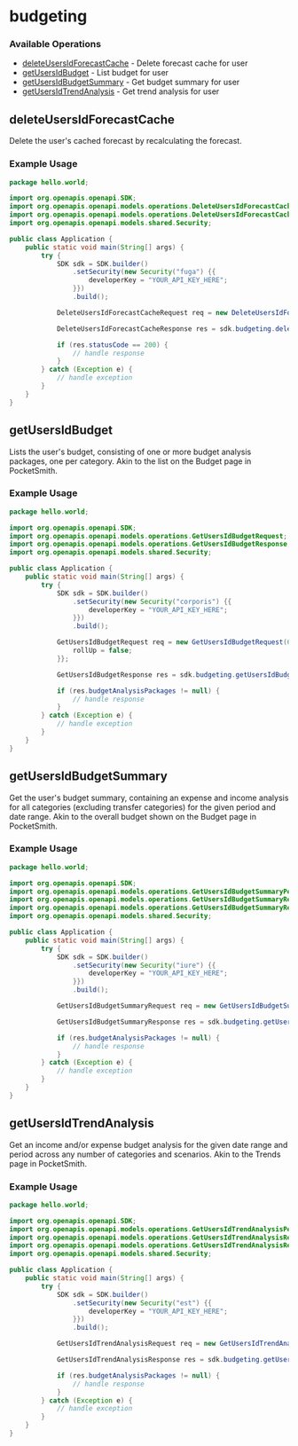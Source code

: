 # budgeting

### Available Operations

* [deleteUsersIdForecastCache](#deleteusersidforecastcache) - Delete forecast cache for user
* [getUsersIdBudget](#getusersidbudget) - List budget for user
* [getUsersIdBudgetSummary](#getusersidbudgetsummary) - Get budget summary for user
* [getUsersIdTrendAnalysis](#getusersidtrendanalysis) - Get trend analysis for user

## deleteUsersIdForecastCache

Delete the user's cached forecast by recalculating the forecast.

### Example Usage

```java
package hello.world;

import org.openapis.openapi.SDK;
import org.openapis.openapi.models.operations.DeleteUsersIdForecastCacheRequest;
import org.openapis.openapi.models.operations.DeleteUsersIdForecastCacheResponse;
import org.openapis.openapi.models.shared.Security;

public class Application {
    public static void main(String[] args) {
        try {
            SDK sdk = SDK.builder()
                .setSecurity(new Security("fuga") {{
                    developerKey = "YOUR_API_KEY_HERE";
                }})
                .build();

            DeleteUsersIdForecastCacheRequest req = new DeleteUsersIdForecastCacheRequest(449950L);            

            DeleteUsersIdForecastCacheResponse res = sdk.budgeting.deleteUsersIdForecastCache(req);

            if (res.statusCode == 200) {
                // handle response
            }
        } catch (Exception e) {
            // handle exception
        }
    }
}
```

## getUsersIdBudget

Lists the user's budget, consisting of one or more budget analysis packages, one per category. Akin to the list on the Budget page in PocketSmith.

### Example Usage

```java
package hello.world;

import org.openapis.openapi.SDK;
import org.openapis.openapi.models.operations.GetUsersIdBudgetRequest;
import org.openapis.openapi.models.operations.GetUsersIdBudgetResponse;
import org.openapis.openapi.models.shared.Security;

public class Application {
    public static void main(String[] args) {
        try {
            SDK sdk = SDK.builder()
                .setSecurity(new Security("corporis") {{
                    developerKey = "YOUR_API_KEY_HERE";
                }})
                .build();

            GetUsersIdBudgetRequest req = new GetUsersIdBudgetRequest(613064L) {{
                rollUp = false;
            }};            

            GetUsersIdBudgetResponse res = sdk.budgeting.getUsersIdBudget(req);

            if (res.budgetAnalysisPackages != null) {
                // handle response
            }
        } catch (Exception e) {
            // handle exception
        }
    }
}
```

## getUsersIdBudgetSummary

Get the user's budget summary, containing an expense and income analysis for all categories (excluding transfer categories) for the given period and date range. Akin to the overall budget shown on the Budget page in PocketSmith.

### Example Usage

```java
package hello.world;

import org.openapis.openapi.SDK;
import org.openapis.openapi.models.operations.GetUsersIdBudgetSummaryPeriodEnum;
import org.openapis.openapi.models.operations.GetUsersIdBudgetSummaryRequest;
import org.openapis.openapi.models.operations.GetUsersIdBudgetSummaryResponse;
import org.openapis.openapi.models.shared.Security;

public class Application {
    public static void main(String[] args) {
        try {
            SDK sdk = SDK.builder()
                .setSecurity(new Security("iure") {{
                    developerKey = "YOUR_API_KEY_HERE";
                }})
                .build();

            GetUsersIdBudgetSummaryRequest req = new GetUsersIdBudgetSummaryRequest("saepe", 697631L, 99280L, GetUsersIdBudgetSummaryPeriodEnum.WEEKS, "reiciendis");            

            GetUsersIdBudgetSummaryResponse res = sdk.budgeting.getUsersIdBudgetSummary(req);

            if (res.budgetAnalysisPackages != null) {
                // handle response
            }
        } catch (Exception e) {
            // handle exception
        }
    }
}
```

## getUsersIdTrendAnalysis

Get an income and/or expense budget analysis for the given date range and period across any number of categories and scenarios. Akin to the Trends page in PocketSmith.

### Example Usage

```java
package hello.world;

import org.openapis.openapi.SDK;
import org.openapis.openapi.models.operations.GetUsersIdTrendAnalysisPeriodEnum;
import org.openapis.openapi.models.operations.GetUsersIdTrendAnalysisRequest;
import org.openapis.openapi.models.operations.GetUsersIdTrendAnalysisResponse;
import org.openapis.openapi.models.shared.Security;

public class Application {
    public static void main(String[] args) {
        try {
            SDK sdk = SDK.builder()
                .setSecurity(new Security("est") {{
                    developerKey = "YOUR_API_KEY_HERE";
                }})
                .build();

            GetUsersIdTrendAnalysisRequest req = new GetUsersIdTrendAnalysisRequest("mollitia", "laborum", 170909L, 210382L, GetUsersIdTrendAnalysisPeriodEnum.MONTHS, "explicabo", "nobis");            

            GetUsersIdTrendAnalysisResponse res = sdk.budgeting.getUsersIdTrendAnalysis(req);

            if (res.budgetAnalysisPackages != null) {
                // handle response
            }
        } catch (Exception e) {
            // handle exception
        }
    }
}
```
